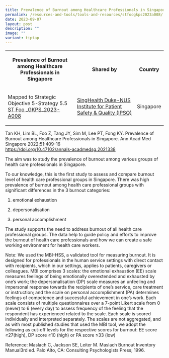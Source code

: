 ```yaml
---
title: Prevalence of Burnout among Healthcare Professionals in Singapore
permalink: /resources-and-tools/tools-and-resources/stfoogkps2023a008/
date: 2023-09-07
layout: post
description: ""
image: ""
variant: tiptap
---
```

<table><tbody><tr><th rowspan="1" colspan="1"><p>Prevalence of Burnout among Healthcare Professionals in Singapore</p></th><th rowspan="1" colspan="1"><p>Shared by</p></th><th rowspan="1" colspan="1"><p>Country</p></th></tr><tr><td rowspan="1" colspan="1"><p>Mapped to Strategic Objective 5-Strategy 5.5<br><a href="/files/st foo _gkps_2023-a008.pdf" rel="noopener noreferrer nofollow" target="_blank">ST Foo _GKPS_2023-A008</a></p></td><td rowspan="1" colspan="1"><p><a href="https://www.singhealthdukenus.com.sg/ipsq" rel="noopener noreferrer nofollow" target="_blank">SingHealth Duke-NUS Institute for Patient Safety &amp; Quality (IPSQ)</a></p></td><td rowspan="1" colspan="1"><p>Singapore</p></td></tr></tbody></table><p>Tan KH, Lim BL, Foo Z, Tang JY, Sim M, Lee PT, Fong KY. Prevalence of Burnout among Healthcare Professionals in Singapore. Ann Acad Med Singapore 2022;51:409-16<br><a href="https://doi.org/10.47102/annals-acadmedsg.2021338" rel="noopener noreferrer nofollow" target="_blank">https://doi.org/10.47102/annals-acadmedsg.2021338</a></p><p>The aim was to study the prevalence of burnout among various groups of health care professionals in Singapore.</p><p>To our knowledge, this is the first study to assess and compare burnout level of health care professional groups in Singapore. There was high prevalence of burnout among health care professional groups with significant differences in the 3 burnout categories:</p><ol data-tight="true" class="tight"><li><p>emotional exhaustion</p></li><li><p>depersonalisation</p></li><li><p>personal accomplishment</p></li></ol><p>The study supports the need to address burnout of all health care professional groups. The data help to guide policy and efforts to improve the burnout of health care professionals and how we can create a safe working environment for health care workers.</p><p>Note: We used the MBI-HSS, a validated tool for measuring burnout. It is designed for professionals in the human service settings with direct contact with recipients, which in our settings, applies to patients, caregivers or colleagues. MBI comprises 3 scales: the emotional exhaustion (EE) scale measures feelings of being emotionally overextended and exhausted by one’s work; the depersonalisation (DP) scale measures an unfeeling and impersonal response towards the recipients of one’s service, care treatment or instruction; and the scale on personal accomplishment (PA) determines feelings of competence and successful achievement in one’s work. Each scale consists of multiple questionnaires over a 7-point Likert scale from 0 (never) to 6 (every day) to assess frequency of the feeling that the respondent has experienced related to the scale. Each scale is scored individually and interpreted separately. The scales are not aggregated, and as with most published studies that used the MBI tool, we adopt the following as cut-off levels for the respective scores for burnout: EE score ≥27(high), DP score ≥10 (high) or PA score ≤33 (low)</p><p>Reference: Maslach C, Jackson SE, Leiter M. Maslach Burnout Inventory Manual3rd ed. Palo Alto, CA: Consulting Psychologists Press; 1996.</p>